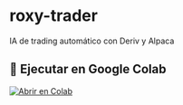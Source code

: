 # roxy-trader
IA de trading automático con Deriv y Alpaca

## 🚀 Ejecutar en Google Colab
[![Abrir en Colab](https://colab.research.google.com/assets/colab-badge.svg)](https://colab.research.google.com/github/Rgrauferia/roxy-trader/blob/main/roxy_trader.py)
